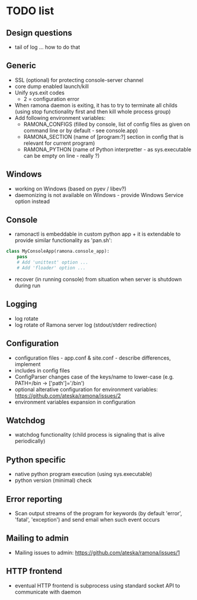 TODO list
=========

Design questions
----------------
- tail of log ... how to do that

Generic
-------
- SSL (optional) for protecting console-server channel
- core dump enabled launch/kill
- Unify sys.exit codes
     - 2 = configuration error
- When ramona daemon is exiting, it has to try to terminate all childs (using stop functionality first and then kill whole process group)
- Add following environment variables:
	- RAMONA_CONFIGS (filled by console, list of config files as given on command line or by default - see console.app)
	- RAMONA_SECTION (name of [program:?] section in config that is relevant for current program)
	- RAMONA_PYTHON (name of Python interpretter - as sys.executable can be empty on line - really ?)

Windows
-------
- working on Windows (based on pyev / libev?)
- daemonizing is not available on Windows - provide Windows Service option instead

Console
-------
- ramonactl is embeddable in custom python app + it is extendable to provide similar functionality as 'pan.sh':

```python
class MyConsoleApp(ramona.console_app):
	pass
	# Add 'unittest' option ...
	# Add 'floader' option ...
```

- recover (in running console) from situation when server is shutdown during run

Logging
-------
- log rotate
- log rotate of Ramona server log (stdout/stderr redirection)

Configuration
-------------
- configuration files - app.conf & site.conf - describe differences, implement
- includes in config files
- ConfigParser changes case of the keys/name to lower-case (e.g. PATH=/bin -> ['path']='/bin') 
- optional alterative configuration for environment variables: https://github.com/ateska/ramona/issues/2
- environment variables expansion in configuration

Watchdog
--------
- watchdog functionality (child process is signaling that is alive periodically)

Python specific
---------------
- native python program execution (using sys.executable)
- python version (minimal) check

Error reporting
---------------
- Scan output streams of the program for keywords (by default 'error', 'fatal', 'exception') and send email when such event occurs

Mailing to admin
----------------
- Mailing issues to admin: https://github.com/ateska/ramona/issues/1

HTTP frontend
-------------
- eventual HTTP frontend is subprocess using standard socket API to communicate with daemon
